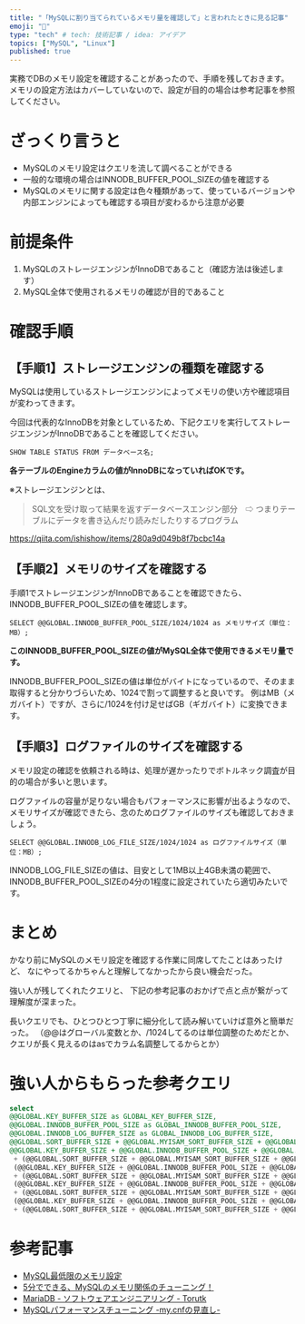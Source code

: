 ```yaml
---
title: "「MySQLに割り当てられているメモリ量を確認して」と言われたときに見る記事"
emoji: "🐬"
type: "tech" # tech: 技術記事 / idea: アイデア
topics: ["MySQL", "Linux"]
published: true
---
```


実務でDBのメモリ設定を確認することがあったので、手順を残しておきます。
メモリの設定方法はカバーしていないので、設定が目的の場合は参考記事を参照してください。

# ざっくり言うと
- MySQLのメモリ設定はクエリを流して調べることができる
- 一般的な環境の場合はINNODB_BUFFER_POOL_SIZEの値を確認する
- MySQLのメモリに関する設定は色々種類があって、使っているバージョンや内部エンジンによっても確認する項目が変わるから注意が必要


# 前提条件
1. MySQLのストレージエンジンがInnoDBであること（確認方法は後述します）
2. MySQL全体で使用されるメモリの確認が目的であること


# 確認手順

## 【手順1】ストレージエンジンの種類を確認する
MySQLは使用しているストレージエンジンによってメモリの使い方や確認項目が変わってきます。

今回は代表的なInnoDBを対象としているため、下記クエリを実行してストレージエンジンがInnoDBであることを確認してください。

```sql:mysql
SHOW TABLE STATUS FROM データベース名;
```

**各テーブルのEngineカラムの値がInnoDBになっていればOKです。**

※ストレージエンジンとは、
> SQL文を受け取って結果を返すデータベースエンジン部分　⇨ つまりテーブルにデータを書き込んだり読みだしたりするプログラム

https://qiita.com/ishishow/items/280a9d049b8f7bcbc14a

## 【手順2】メモリのサイズを確認する
手順1でストレージエンジンがInnoDBであることを確認できたら、INNODB_BUFFER_POOL_SIZEの値を確認します。

```sql:mysql
SELECT @@GLOBAL.INNODB_BUFFER_POOL_SIZE/1024/1024 as メモリサイズ（単位：MB）;
```

**このINNODB_BUFFER_POOL_SIZEの値がMySQL全体で使用できるメモリ量です。**

INNODB_BUFFER_POOL_SIZEの値は単位がバイトになっているので、そのまま取得すると分かりづらいため、1024で割って調整すると良いです。
例はMB（メガバイト）ですが、さらに/1024を付け足せばGB（ギガバイト）に変換できます。

## 【手順3】ログファイルのサイズを確認する

メモリ設定の確認を依頼される時は、処理が遅かったりでボトルネック調査が目的の場合が多いと思います。

ログファイルの容量が足りない場合もパフォーマンスに影響が出るようなので、
メモリサイズが確認できたら、念のためログファイルのサイズも確認しておきましょう。

```sql:mysql
SELECT @@GLOBAL.INNODB_LOG_FILE_SIZE/1024/1024 as ログファイルサイズ（単位：MB）;
```

INNODB_LOG_FILE_SIZEの値は、目安として1MB以上4GB未満の範囲で、INNODB_BUFFER_POOL_SIZEの4分の1程度に設定されていたら適切みたいです。


# まとめ
かなり前にMySQLのメモリ設定を確認する作業に同席してたことはあったけど、
なにやってるかちゃんと理解してなかったから良い機会だった。

強い人が残してくれたクエリと、
下記の参考記事のおかげで点と点が繋がって理解度が深まった。

長いクエリでも、ひとつひとつ丁寧に細分化して読み解いていけば意外と簡単だった。
（@@はグローバル変数とか、/1024してるのは単位調整のためだとか、クエリが長く見えるのはasでカラム名調整してるからとか）


# 強い人からもらった参考クエリ
```sql
select
@@GLOBAL.KEY_BUFFER_SIZE as GLOBAL_KEY_BUFFER_SIZE,
@@GLOBAL.INNODB_BUFFER_POOL_SIZE as GLOBAL_INNODB_BUFFER_POOL_SIZE,
@@GLOBAL.INNODB_LOG_BUFFER_SIZE as GLOBAL_INNODB_LOG_BUFFER_SIZE,
@@GLOBAL.SORT_BUFFER_SIZE + @@GLOBAL.MYISAM_SORT_BUFFER_SIZE + @@GLOBAL.READ_BUFFER_SIZE + @@GLOBAL.JOIN_BUFFER_SIZE + @@GLOBAL.READ_RND_BUFFER_SIZE as THREAD_BUFFER_SIZE,
@@GLOBAL.KEY_BUFFER_SIZE + @@GLOBAL.INNODB_BUFFER_POOL_SIZE + @@GLOBAL.INNODB_LOG_BUFFER_SIZE + @@GLOBAL.NET_BUFFER_LENGTH
 + (@@GLOBAL.SORT_BUFFER_SIZE + @@GLOBAL.MYISAM_SORT_BUFFER_SIZE + @@GLOBAL.READ_BUFFER_SIZE + @@GLOBAL.JOIN_BUFFER_SIZE + @@GLOBAL.READ_RND_BUFFER_SIZE) * @@GLOBAL.MAX_CONNECTIONS AS TOTAL_MEMORY_SIZE,
 (@@GLOBAL.KEY_BUFFER_SIZE + @@GLOBAL.INNODB_BUFFER_POOL_SIZE + @@GLOBAL.INNODB_LOG_BUFFER_SIZE + @@GLOBAL.NET_BUFFER_LENGTH
 + (@@GLOBAL.SORT_BUFFER_SIZE + @@GLOBAL.MYISAM_SORT_BUFFER_SIZE + @@GLOBAL.READ_BUFFER_SIZE + @@GLOBAL.JOIN_BUFFER_SIZE + @@GLOBAL.READ_RND_BUFFER_SIZE) * @@GLOBAL.MAX_CONNECTIONS)/1024 AS TOTAL_MEMORY_SIZE_kb,
 (@@GLOBAL.KEY_BUFFER_SIZE + @@GLOBAL.INNODB_BUFFER_POOL_SIZE + @@GLOBAL.INNODB_LOG_BUFFER_SIZE + @@GLOBAL.NET_BUFFER_LENGTH
 + (@@GLOBAL.SORT_BUFFER_SIZE + @@GLOBAL.MYISAM_SORT_BUFFER_SIZE + @@GLOBAL.READ_BUFFER_SIZE + @@GLOBAL.JOIN_BUFFER_SIZE + @@GLOBAL.READ_RND_BUFFER_SIZE) * @@GLOBAL.MAX_CONNECTIONS)/1024/1024 AS TOTAL_MEMORY_SIZE_mb,
 (@@GLOBAL.KEY_BUFFER_SIZE + @@GLOBAL.INNODB_BUFFER_POOL_SIZE + @@GLOBAL.INNODB_LOG_BUFFER_SIZE + @@GLOBAL.NET_BUFFER_LENGTH
 + (@@GLOBAL.SORT_BUFFER_SIZE + @@GLOBAL.MYISAM_SORT_BUFFER_SIZE + @@GLOBAL.READ_BUFFER_SIZE + @@GLOBAL.JOIN_BUFFER_SIZE + @@GLOBAL.READ_RND_BUFFER_SIZE) * @@GLOBAL.MAX_CONNECTIONS)/1024/1024/1024 AS TOTAL_MEMORY_SIZE_gb;
```


# 参考記事
- [MySQL最低限のメモリ設定](https://qiita.com/zaburo/items/65bac3b8e0a635ada68c)
- [5分でできる、MySQLのメモリ関係のチューニング！](http://dsas.blog.klab.org/archives/50860867.html)
- [MariaDB - ソフトウェアエンジニアリング - Torutk](https://www.torutk.com/projects/swe/wiki/MariaDB)
- [MySQLパフォーマンスチューニング -my.cnfの見直し-](https://qiita.com/mamy1326/items/9c5eaee3c986cff65a55)
